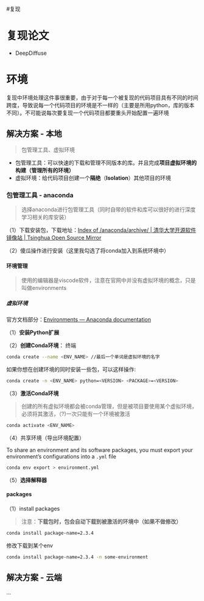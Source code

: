 #复现 

# 复现论文

- DeepDiffuse

# 环境

复现中环境处理这件事很重要，由于对于每一个被复现的代码项目具有不同的时间跨度，导致说每一个代码项目的环境是不一样的（主要是所用python，库的版本不同）。不可能说每次要复现一个代码项目都要重头开始配置一遍环境
## 解决方案 - 本地

> 包管理工具、虚拟环境

- 包管理工具：可以快速的下载和管理不同版本的库。并且完成**项目虚拟环境的构建（管理所有的环境）**
- 虚拟环境：给代码项目创建一个**隔绝**（**Isolation**）其他项目的环境

### 包管理工具 - anaconda

> 选择anaconda进行包管理工具（同时自带的软件和库可以很好的进行深度学习相关的库安装）

（1）下载安装包，下载地址：[Index of /anaconda/archive/ | 清华大学开源软件镜像站 | Tsinghua Open Source Mirror](https://mirrors.tuna.tsinghua.edu.cn/anaconda/archive/?C=M&O=D)

（2）傻瓜操作进行安装（这里我勾选了将conda加入到系统环境中）

#### 环境管理

> 使用的编辑器是viscode软件，注意在官网中并没有虚拟环境的概念，只是叫做environments

##### 虚拟环境

官方文档部分：[Environments — Anaconda documentation](https://docs.anaconda.com/working-with-conda/environments/)

（1）**安装Python扩展**

（2）**创建Conda环境**： 终端

```Bash
conda create --name <ENV_NAME> //最后一个单词是虚拟环境的名字
```

如果你想在创建环境的同时安装一些包，可以这样操作:

```Bash
conda create -n <ENV_NAME> python=<VERSION> <PACKAGE>=<VERSION>
```

（3）**激活Conda环境**

> 创建的所有虚拟环境都会被conda管理，但是被项目要使用某个虚拟环境，必须将其激活，（?)一次只能有一个环境被激活

```Bash
conda activate <ENV_NAME>
```

（4）共享环境（导出环境配置）

To share an environment and its software packages, you must export your environment’s configurations into a `.yml` file

```Bash
conda env export > environment.yml
```

（5）**选择解释器**

#### packages

（1）install packages

> 注意：**下载包时，包会自动下载到被激活的环境中（如果不做修改）**

```Bash
conda install package-name=2.3.4
```

修改下载到某个env

```Bash
conda install package-name=2.3.4 -n some-environment
```


## 解决方案 - 云端

...

